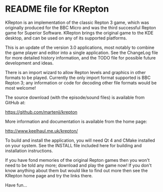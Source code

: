 README file for KRepton
=======================

KRepton is an implementation of the classic Repton 3 game, which was
originally produced for the BBC Micro and was the third successful
Repton game for Superior Software. KRepton brings the original game to
the KDE desktop, and can be used on any of its supported platforms.

This is an update of the version 3.0 applications, most notably to
combine the game player and editor into a single application.  See the
ChangeLog file for more detailed history information, and the TODO
file for possible future development and ideas.

There is an import wizard to allow Repton levels and graphics in other
formats to be played. Currently the only import format supported is
BBC Repton 3; any information or code for decoding other file formats
would be most welcome!

The source download (with the episode/sound files) is available from
GitHub at:

  https://github.com/martenjj/krepton

More information and documentation is available from the home page:

   http://www.keelhaul.me.uk/krepton/

To build and install the application, you will need Qt 4 and CMake
installed on your system.  See the INSTALL file included here for
building and installation instructions.

If you have fond memories of the original Repton games then you won't
need to be told any more; download and play the game now! If you don't
know anything about them but would like to find out more then see the
KRepton home page and try the links there.


Have fun...
